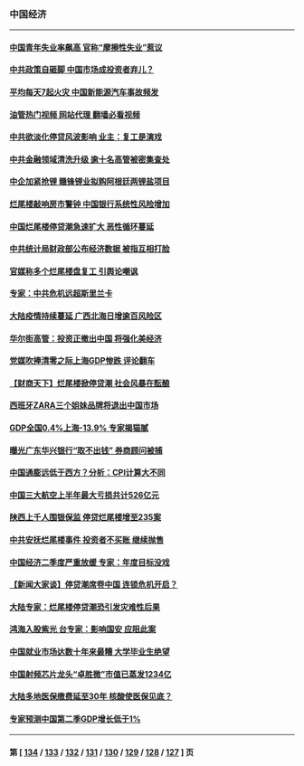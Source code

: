 ### 中国经济
---
#### [中国青年失业率飙高 官称“摩擦性失业”惹议](../../pages/ncid283/n13783417.md?07182045) 
#### [中共政策自砸脚 中国市场成投资者弃儿？](../../pages/ncid283/n13783161.md?07182045) 
#### [平均每天7起火灾 中国新能源汽车事故频发](../../pages/ncid283/n13783103.md?07182045) 
#### [油管热门视频 网站代理 翻墙必看视频](http://209.222.30.114:81/youtube.html?07182045)
#### [中共欲淡化停贷风波影响 业主：复工是演戏](../../pages/ncid283/n13782957.md?07182045) 
#### [中共金融领域清洗升级 逾十名高管被密集查处](../../pages/ncid283/n13782694.md?07182045) 
#### [中企加紧抢锂 赣锋锂业拟购阿根廷两锂盐项目](../../pages/ncid283/n13782559.md?07182045) 
#### [烂尾楼敲响房市警钟 中国银行系统性风险增加](../../pages/ncid283/n13782562.md?07182045) 
#### [中国烂尾楼停贷潮急速扩大 恶性循环蔓延](../../pages/ncid283/n13782482.md?07182045) 
#### [中共统计局财政部公布经济数据 被指互相打脸](../../pages/ncid283/n13782422.md?07182045) 
#### [官媒称多个烂尾楼盘复工 引舆论嘲讽](../../pages/ncid283/n13782365.md?07182045) 
#### [专家：中共危机远超斯里兰卡](../../pages/ncid283/n13782248.md?07182045) 
#### [大陆疫情持续蔓延 广西北海日增逾百风险区](../../pages/ncid283/n13782153.md?07182045) 
#### [华尔街高管：投资正撤出中国 将强化美经济](../../pages/ncid283/n13782023.md?07182045) 
#### [党媒吹捧清零之际上海GDP惨跌 评论翻车](../../pages/ncid283/n13781988.md?07182045) 
#### [【财商天下】烂尾楼掀停贷潮 社会风暴在酝酿](../../pages/ncid283/n13781801.md?07182045) 
#### [西班牙ZARA三个姐妹品牌将退出中国市场](../../pages/ncid283/n13781896.md?07182045) 
#### [GDP全国0.4%上海-13.9% 专家揭猫腻](../../pages/ncid283/n13781772.md?07182045) 
#### [曝光广东华兴银行“取不出钱” 券商顾问被捕](../../pages/ncid283/n13781855.md?07182045) 
#### [中国通膨远低于西方？分析：CPI计算大不同](../../pages/ncid283/n13781786.md?07182045) 
#### [中国三大航空上半年最大亏损共计526亿元](../../pages/ncid283/n13781877.md?07182045) 
#### [陕西上千人围银保监 停贷烂尾楼增至235案](../../pages/ncid283/n13781579.md?07182045) 
#### [中共安抚烂尾楼事件 投资者不买账 继续抛售](../../pages/ncid283/n13781732.md?07182045) 
#### [中国经济二季度严重放缓 专家：年度目标没戏](../../pages/ncid283/n13781686.md?07182045) 
#### [【新闻大家谈】停贷潮席卷中国 连锁危机开启？](../../pages/ncid283/n13781582.md?07182045) 
#### [大陆专家：烂尾楼停贷潮恐引发灾难性后果](../../pages/ncid283/n13781577.md?07182045) 
#### [鸿海入股紫光 台专家：影响国安 应阻此案](../../pages/ncid283/n13781172.md?07182045) 
#### [中国就业市场达数十年来最糟 大学毕业生绝望](../../pages/ncid283/n13781191.md?07182045) 
#### [中国射频芯片龙头“卓胜微”市值已蒸发1234亿](../../pages/ncid283/n13781080.md?07182045) 
#### [大陆多地医保缴费延至30年 核酸使医保见底？](../../pages/ncid283/n13780779.md?07182045) 
#### [专家预测中国第二季GDP增长低于1%](../../pages/ncid283/n13781063.md?07182045) 

---
#### 第 [ [134](./134.md?07182045) / [133](./133.md?07182045) / [132](./132.md?07182045) / [131](./131.md?07182045) / [130](./130.md?07182045) / [129](./129.md?07182045) / [128](./128.md?07182045) / [127](./127.md?07182045) ] 页
